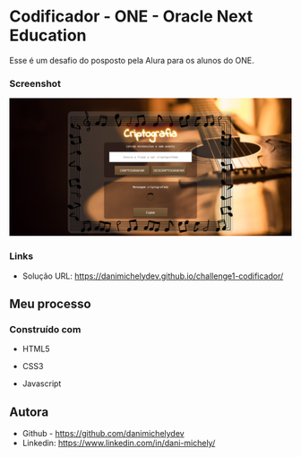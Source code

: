 # Codificador - ONE - Oracle Next Education 

Esse é um desafio do posposto pela Alura para os alunos do ONE.



### Screenshot

![](./screenshot.png)



### Links

- Solução URL: https://danimichelydev.github.io/challenge1-codificador/





## Meu processo

### Construído com

- HTML5

- CSS3

- Javascript

  

  


## Autora
- Github - https://github.com/danimichelydev
- Linkedin: https://www.linkedin.com/in/dani-michely/

